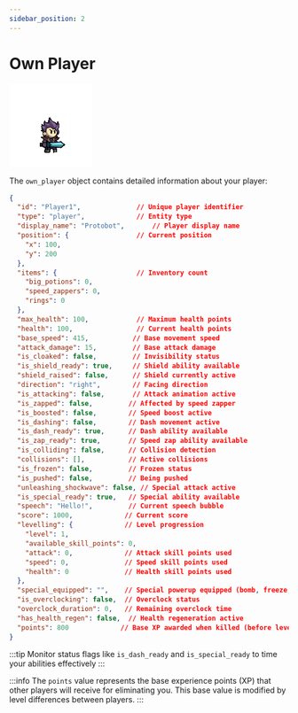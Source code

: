 ```yaml
---
sidebar_position: 2
---
```


# Own Player

![Player](./images/player.gif)

The `own_player` object contains detailed information about your player:

```json
{
  "id": "Player1",              // Unique player identifier
  "type": "player",             // Entity type
  "display_name": "Protobot",       // Player display name
  "position": {                 // Current position
    "x": 100,
    "y": 200
  },
  "items": {                    // Inventory count
    "big_potions": 0,
    "speed_zappers": 0,
    "rings": 0
  },
  "max_health": 100,            // Maximum health points
  "health": 100,                // Current health points
  "base_speed": 415,           // Base movement speed
  "attack_damage": 15,         // Base attack damage
  "is_cloaked": false,         // Invisibility status
  "is_shield_ready": true,     // Shield ability available
  "shield_raised": false,      // Shield currently active
  "direction": "right",        // Facing direction
  "is_attacking": false,       // Attack animation active
  "is_zapped": false,         // Affected by speed zapper
  "is_boosted": false,        // Speed boost active
  "is_dashing": false,        // Dash movement active
  "is_dash_ready": true,      // Dash ability available
  "is_zap_ready": true,       // Speed zap ability available
  "is_colliding": false,      // Collision detection
  "collisions": [],           // Active collisions
  "is_frozen": false,         // Frozen status
  "is_pushed": false,         // Being pushed
  "unleashing_shockwave": false, // Special attack active
  "is_special_ready": true,   // Special ability available
  "speech": "Hello!",         // Current speech bubble
  "score": 1000,             // Current score
  "levelling": {             // Level progression
    "level": 1,
    "available_skill_points": 0,
    "attack": 0,             // Attack skill points used
    "speed": 0,              // Speed skill points used
    "health": 0              // Health skill points used
  },
  "special_equipped": "",    // Special powerup equipped (bomb, freeze, or shockwave)
  "is_overclocking": false,  // Overclock status
  "overclock_duration": 0,   // Remaining overclock time
  "has_health_regen": false,  // Health regeneration active
  "points": 800             // Base XP awarded when killed (before level difference modifiers)
}
```

:::tip
Monitor status flags like `is_dash_ready` and `is_special_ready` to time your abilities effectively
:::

:::info
The `points` value represents the base experience points (XP) that other players will receive for eliminating you. This base value is modified by level differences between players.
:::
